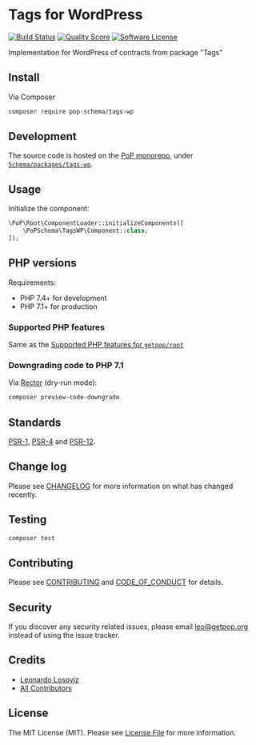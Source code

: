 # Tags for WordPress

[![Build Status][ico-travis]][link-travis]
[![Quality Score][ico-code-quality]][link-code-quality]
[![Software License][ico-license]](LICENSE.md)

<!--
[![Latest Version on Packagist][ico-version]][link-packagist]
[![Coverage Status][ico-scrutinizer]][link-scrutinizer]
[![Total Downloads][ico-downloads]][link-downloads]
-->

Implementation for WordPress of contracts from package "Tags"

## Install

Via Composer

``` bash
composer require pop-schema/tags-wp
```

## Development

The source code is hosted on the [PoP monorepo](https://github.com/leoloso/PoP), under [`Schema/packages/tags-wp`](https://github.com/leoloso/PoP/tree/master/layers/Schema/packages/tags-wp).

## Usage

Initialize the component:

``` php
\PoP\Root\ComponentLoader::initializeComponents([
    \PoPSchema\TagsWP\Component::class,
]);
```

## PHP versions

Requirements:

- PHP 7.4+ for development
- PHP 7.1+ for production

### Supported PHP features

Same as the [Supported PHP features for `getpop/root`](https://github.com/getpop/root/#supported-php-features)

### Downgrading code to PHP 7.1

Via [Rector](https://github.com/rectorphp/rector) (dry-run mode):

```bash
composer preview-code-downgrade
```

## Standards

[PSR-1](https://www.php-fig.org/psr/psr-1), [PSR-4](https://www.php-fig.org/psr/psr-4) and [PSR-12](https://www.php-fig.org/psr/psr-12).

## Change log

Please see [CHANGELOG](CHANGELOG.md) for more information on what has changed recently.

## Testing

``` bash
composer test
```

## Contributing

Please see [CONTRIBUTING](CONTRIBUTING.md) and [CODE_OF_CONDUCT](CODE_OF_CONDUCT.md) for details.

## Security

If you discover any security related issues, please email leo@getpop.org instead of using the issue tracker.

## Credits

- [Leonardo Losoviz][link-author]
- [All Contributors][link-contributors]

## License

The MIT License (MIT). Please see [License File](LICENSE.md) for more information.

[ico-version]: https://img.shields.io/packagist/v/pop-schema/tags-wp.svg?style=flat-square
[ico-license]: https://img.shields.io/badge/license-MIT-brightgreen.svg?style=flat-square
[ico-travis]: https://img.shields.io/travis/pop-schema/tags-wp/master.svg?style=flat-square
[ico-scrutinizer]: https://img.shields.io/scrutinizer/coverage/g/pop-schema/tags-wp.svg?style=flat-square
[ico-code-quality]: https://img.shields.io/scrutinizer/g/pop-schema/tags-wp.svg?style=flat-square
[ico-downloads]: https://img.shields.io/packagist/dt/pop-schema/tags-wp.svg?style=flat-square

[link-packagist]: https://packagist.org/packages/pop-schema/tags-wp
[link-travis]: https://travis-ci.org/pop-schema/tags-wp
[link-scrutinizer]: https://scrutinizer-ci.com/g/pop-schema/tags-wp/code-structure
[link-code-quality]: https://scrutinizer-ci.com/g/pop-schema/tags-wp
[link-downloads]: https://packagist.org/packages/pop-schema/tags-wp
[link-author]: https://github.com/leoloso
[link-contributors]: ../../../../../../contributors
